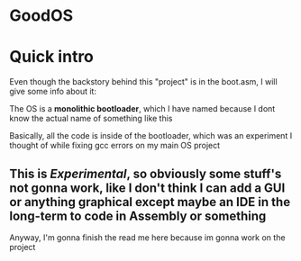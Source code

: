 # GoodOS

# Quick intro

Even though the backstory behind this "project" is in the boot.asm, I will give some info about it:

The OS is a **monolithic bootloader**, which I have named because I dont know the actual name of something like this

Basically, all the code is inside of the bootloader, which was an experiment I thought of while fixing gcc errors on my main OS project

## This is ***Experimental***, so obviously some stuff's not gonna work, like I don't think I can add a GUI or anything graphical except maybe an IDE in the long-term to code in Assembly or something

Anyway, I'm gonna finish the read me here because im gonna work on the project
